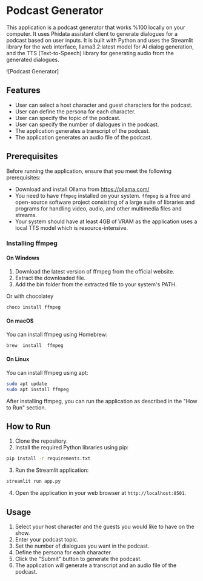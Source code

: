# Podcast Generator

This application is a podcast generator that works %100 locally on your computer. It uses Phidata assistant client to generate dialogues for a podcast based on user inputs. It is built with Python and uses the Streamlit library for the web interface, llama3.2:latest model for AI dialog generation, and the TTS (Text-to-Speech) library for generating audio from the generated dialogues.

![Podcast Generator]

## Features

- User can select a host character and guest characters for the podcast.
- User can define the persona for each character.
- User can specify the topic of the podcast.
- User can specify the number of dialogues in the podcast.
- The application generates a transcript of the podcast.
- The application generates an audio file of the podcast.

## Prerequisites

Before running the application, ensure that you meet the following prerequisites:

- Download and install Ollama from https://ollama.com/
- You need to have `ffmpeg` installed on your system. `ffmpeg` is a free and open-source software project consisting of a large suite of libraries and programs for handling video, audio, and other multimedia files and streams.
- Your system should have at least 4GB of VRAM as the application uses a local TTS model which is resource-intensive.

### Installing ffmpeg

#### On Windows

1.  Download the latest version of ffmpeg from the  official website.
2.  Extract the downloaded file.
3.  Add the bin folder from the extracted file to your system's PATH.
   
Or with chocolatey

```bash
choco install ffmpeg
```

#### On macOS

You can install ffmpeg using Homebrew:
```bash
brew  install  ffmpeg
```
#### On Linux

You can install ffmpeg using apt:

```bash
sudo apt update
sudo apt install ffmpeg
```

After installing ffmpeg, you can run the application as described in the "How to Run" section.
## How to Run

1. Clone the repository.
2. Install the required Python libraries using pip:

```bash
pip install -r requirements.txt
```

3. Run the Streamlit application:

```bash
streamlit run app.py
```

4. Open the application in your web browser at `http://localhost:8501`.

## Usage

1. Select your host character and the guests you would like to have on the show.
2. Enter your podcast topic.
3. Set the number of dialogues you want in the podcast.
4. Define the persona for each character.
5. Click the "Submit" button to generate the podcast.
6. The application will generate a transcript and an audio file of the podcast.


